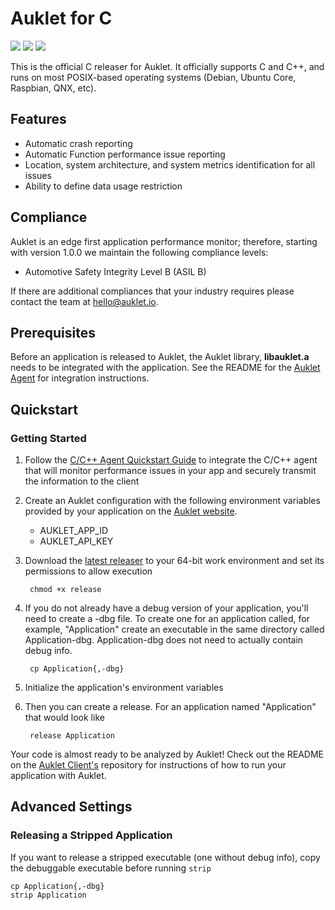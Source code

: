 # Auklet for C

<a href="https://www.apache.org/licenses/LICENSE-2.0" alt="Apache page link -- Apache 2.0 License"><img src="https://img.shields.io/pypi/l/auklet.svg" /></a>
<a href="https://codeclimate.com/repos/5a96cefc514d3a60340008cb/maintainability"><img src="https://api.codeclimate.com/v1/badges/fdcc057ce9f2d33d7ade/maintainability" /></a>
<a href="https://codeclimate.com/repos/5a96cefc514d3a60340008cb/test_coverage"><img src="https://api.codeclimate.com/v1/badges/fdcc057ce9f2d33d7ade/test_coverage" /></a>

This is the official C releaser for Auklet. It officially supports C
and C++, and runs on most POSIX-based operating systems (Debian, 
Ubuntu Core, Raspbian, QNX, etc).

## Features

[auklet_site]: https://app.auklet.io
[auklet_client]: https://github.com/aukletio/Auklet-Client-C
[auklet_agent]: https://github.com/aukletio/Auklet-Agent-C
[mail_auklet]: mailto:hello@auklet.io
[latest_releaser]: https://s3.amazonaws.com/auklet/releaser/latest/auklet-releaser-linux-amd64-latest

- Automatic crash reporting
- Automatic Function performance issue reporting
- Location, system architecture, and system metrics identification for all 
issues
- Ability to define data usage restriction

## Compliance

Auklet is an edge first application performance monitor; therefore, starting 
with version 1.0.0 we maintain the following compliance levels:

- Automotive Safety Integrity Level B (ASIL B)

If there are additional compliances that your industry requires please 
contact the team at [hello@auklet.io][mail_auklet].


## Prerequisites

Before an application is released to Auklet, the Auklet library, **libauklet.a** 
needs to be integrated with the application. See the README for the [Auklet 
Agent][auklet_agent] for integration instructions.

## Quickstart

### Getting Started

1. Follow the [C/C++ Agent Quickstart Guide][auklet_agent] to integrate the 
   C/C++ agent that will monitor performance issues in your app and securely 
   transmit the information to the client

1. Create an Auklet configuration with the following environment variables 
provided by your application on the [Auklet website][auklet_site]. 

    - AUKLET_APP_ID
    - AUKLET_API_KEY

1. Download the [latest releaser][latest_releaser] to your 64-bit work 
environment and set its permissions to allow execution
 
        chmod +x release
    
1. If you do not already have a debug version of your application, you'll 
need to create a -dbg file. To create one for an application called, for 
example, "Application" create an executable in the same directory called 
Application-dbg. Application-dbg does not need to actually contain debug info.

        cp Application{,-dbg}
 
1. Initialize the application's environment variables
        
1. Then you can create a release. For an application named "Application" that
 would look like

        release Application
        

Your code is almost ready to be analyzed by Auklet! Check out the README on the 
[Auklet Client's][auklet_client] repository for
 instructions of how to run your application with Auklet. 
 
 ## Advanced Settings
 
 ### Releasing a Stripped Application
 
If you want to release a stripped executable (one without debug info), 
copy the debuggable executable before running `strip`

    cp Application{,-dbg}
    strip Application